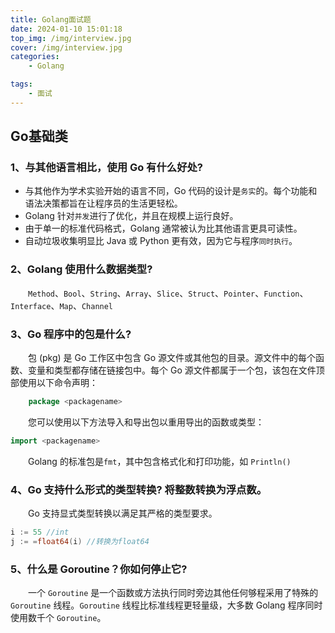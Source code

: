 ```yaml
---
title: Golang面试题
date: 2024-01-10 15:01:18
top_img: /img/interview.jpg
cover: /img/interview.jpg
categories: 
    - Golang

tags:
    - 面试
---
```


## Go基础类

### 1、与其他语言相比，使用 Go 有什么好处?

- 与其他作为学术实验开始的语言不同，Go 代码的设计是`务实`的。每个功能和语法决策都旨在让程序员的生活更轻松。
- Golang 针对`并发`进行了优化，并且在规模上运行良好。
- 由于单一的标准代码格式，Golang 通常被认为比其他语言更具可读性。
- 自动垃圾收集明显比 Java 或 Python 更有效，因为它与程序`同时执行`。

### 2、Golang 使用什么数据类型?

&emsp;&emsp;`Method`、`Bool`、`String`、`Array`、`Slice`、`Struct`、`Pointer`、`Function`、`Interface`、`Map`、`Channel`

### 3、Go 程序中的包是什么?

&emsp;&emsp;包 (pkg) 是 Go 工作区中包含 Go 源文件或其他包的目录。源文件中的每个函数、变量和类型都存储在链接包中。每个 Go 源文件都属于一个包，该包在文件顶部使用以下命令声明：
```Go
    package <packagename>
```
&emsp;&emsp;您可以使用以下方法导入和导出包以重用导出的函数或类型：
```Go
import <packagename>
```
&emsp;&emsp;Golang 的标准包是`fmt`，其中包含格式化和打印功能，如 `Println()`

### 4、Go 支持什么形式的类型转换? 将整数转换为浮点数。

&emsp;&emsp;Go 支持显式类型转换以满足其严格的类型要求。

```Go
i := 55 //int
j := =float64(i) //转换为float64

```

### 5、什么是 Goroutine？你如何停止它?

&emsp;&emsp;一个 `Goroutine` 是一个函数或方法执行同时旁边其他任何够程采用了特殊的 `Goroutine` 线程。`Goroutine` 线程比标准线程更轻量级，大多数 Golang 程序同时使用数千个 `Goroutine`。
